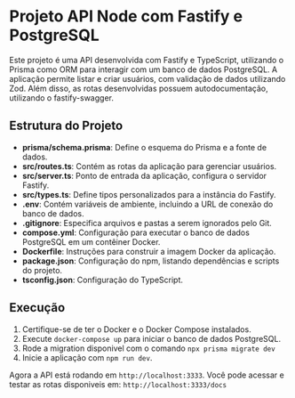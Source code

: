 # Projeto API Node com Fastify e PostgreSQL

Este projeto é uma API desenvolvida com Fastify e TypeScript, utilizando o Prisma como ORM para interagir com um banco de dados PostgreSQL. A aplicação permite listar e criar usuários, com validação de dados utilizando Zod.
Além disso, as rotas desenvolvidas possuem autodocumentação, utilizando o fastify-swagger.

## Estrutura do Projeto

- **prisma/schema.prisma**: Define o esquema do Prisma e a fonte de dados.
- **src/routes.ts**: Contém as rotas da aplicação para gerenciar usuários.
- **src/server.ts**: Ponto de entrada da aplicação, configura o servidor Fastify.
- **src/types.ts**: Define tipos personalizados para a instância do Fastify.
- **.env**: Contém variáveis de ambiente, incluindo a URL de conexão do banco de dados.
- **.gitignore**: Especifica arquivos e pastas a serem ignorados pelo Git.
- **compose.yml**: Configuração para executar o banco de dados PostgreSQL em um contêiner Docker.
- **Dockerfile**: Instruções para construir a imagem Docker da aplicação.
- **package.json**: Configuração do npm, listando dependências e scripts do projeto.
- **tsconfig.json**: Configuração do TypeScript.

## Execução

1. Certifique-se de ter o Docker e o Docker Compose instalados.
2. Execute `docker-compose up` para iniciar o banco de dados PostgreSQL.
3. Rode a migration disponivel com o comando `npx prisma migrate dev`
4. Inicie a aplicação com `npm run dev`.

Agora a API está rodando em `http://localhost:3333`.
Você pode acessar e testar as rotas disponiveis em: `http://localhost:3333/docs`

